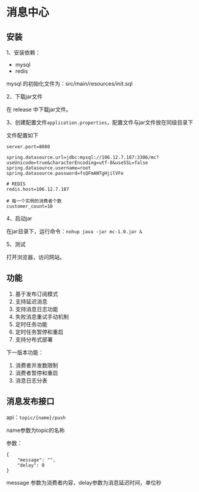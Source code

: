 # 消息中心

## 安装

1、安装依赖：

- mysql
- redis

mysql 的初始化文件为：src/main/resources/init.sql

2、下载jar文件

在 release 中下载jar文件。


3、创建配置文件`application.properties`，配置文件与jar文件放在同级目录下

文件配置如下

```
server.port=8080

spring.datasource.url=jdbc:mysql://106.12.7.187:3306/mc?useUnicode=true&characterEncoding=utf-8&useSSL=false
spring.datasource.username=root
spring.datasource.password=fsQFmANTgHjilVFe

# REDIS
redis.host=106.12.7.187

# 每一个实例的消费者个数
customer_count=10
```

4、启动jar

在jar目录下，运行命令：`nohup java -jar mc-1.0.jar &`

5、测试

打开浏览器，访问网站。

## 功能

1. 基于发布订阅模式
2. 支持延迟消息
3. 支持消息日志功能
4. 失败消息重试手动机制
5. 定时任务功能
6. 定时任务暂停和重启
7. 支持分布式部署

下一版本功能：

1. 消费者并发数限制
2. 消费者暂停和重启
3. 消息日志分表

## 消息发布接口

api：`topic/{name}/push`

name参数为topic的名称

参数：

```
{
    "message": "",
    "delay": 0
}
```

message 参数为消费者内容，delay参数为消息延迟时间，单位秒